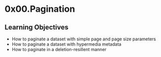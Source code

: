 # 0x00.Pagination
## Learning Objectives
* How to paginate a dataset with simple page and page size parameters
* How to paginate a dataset with hypermedia metadata
* How to paginate in a deletion-resillent manner
